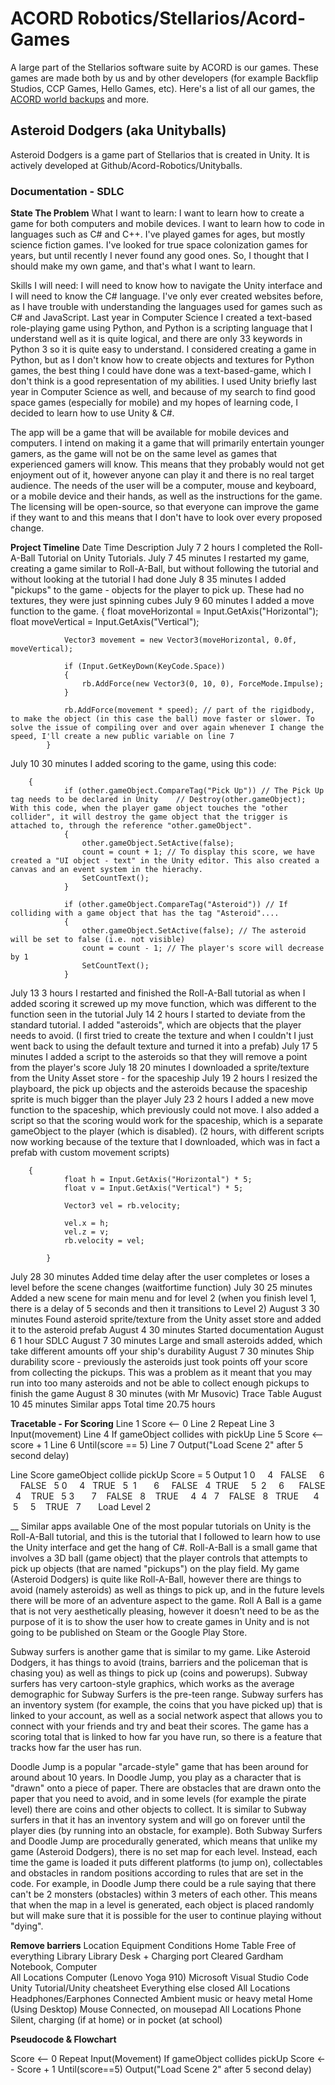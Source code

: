 # ACORD Robotics/Stellarios/Acord-Games
A large part of the Stellarios software suite by ACORD is our games. These games are made both by us and by other developers (for example Backflip Studios, CCP Games, Hello Games, etc). Here's a list of all our games, the [ACORD world backups](http://allianceofdroids.org.au/aod/forums/forum/droidologists/aod-game-worlds/) and more.


## Asteroid Dodgers (aka Unityballs)
Asteroid Dodgers is a game part of Stellarios that is created in Unity. It is actively developed at Github/Acord-Robotics/Unityballs.

### Documentation - SDLC
__State The Problem__
What I want to learn: I want to learn how to create a game for both computers and mobile devices. I want to learn how to code in languages such as C# and C++. I've played games for ages, but mostly science fiction games. I've looked for true space colonization games for years, but until recently I never found any good ones. So, I thought that I should make my own game, and that's what I want to learn. 

Skills I will need: I will need to know how to navigate the Unity interface and I will need to know the C# language. I've only ever created websites before, as I have trouble with understanding the languages used for games such as C# and JavaScript. Last year in Computer Science I created a text-based role-playing game using Python, and Python is a scripting language that I understand well as it is quite logical, and there are only 33 keywords in Python 3 so it is quite easy to understand. I considered creating a game in Python, but as I don't know how to create objects and textures for Python games, the best thing I could have done was a text-based-game, which I don't think is a good representation of my abilities. I used Unity briefly last year in Computer Science as well, and because of my search to find good space games (especially for mobile) and my hopes of learning code, I decided to learn how to use Unity & C#.

The app will be a game that will be available for mobile devices and computers. I intend on making it a game that will primarily entertain younger gamers, as the game will not be on the same level as games that experienced gamers will know. This means that they probably would not get enjoyment out of it, however anyone can play it and there is no real target audience. The needs of the user will be a computer, mouse and keyboard, or a mobile device and their hands, as well as the instructions for the game. The licensing will be open-source, so that everyone can improve the game if they want to and this means that I don't have to look over every proposed change. 

__Project Timeline__
Date	Time	Description
July 7	2 hours	I completed the Roll-A-Ball Tutorial on Unity Tutorials. 
July 7	45 minutes	 I restarted my game, creating a game similar to Roll-A-Ball, but without following the tutorial and without looking at the tutorial I had done
July 8	35 minutes	I added "pickups" to the game - objects for the player to pick up. These had no textures, they were just spinning cubes
July 9	60 minutes	I added a move function to the game.
		{
		        float moveHorizontal = Input.GetAxis("Horizontal");
		        float moveVertical = Input.GetAxis("Vertical");
		
		        Vector3 movement = new Vector3(moveHorizontal, 0.0f, moveVertical);
		
		        if (Input.GetKeyDown(KeyCode.Space))
		        {
		            rb.AddForce(new Vector3(0, 10, 0), ForceMode.Impulse);
		        }
		
		        rb.AddForce(movement * speed); // part of the rigidbody, to make the object (in this case the ball) move faster or slower. To solve the issue of compiling over and over again whenever I change the speed, I'll create a new public variable on line 7
		    }
		
July 10	30 minutes	I added scoring to the game, using this code:
		
		{
		        if (other.gameObject.CompareTag("Pick Up")) // The Pick Up tag needs to be declared in Unity    // Destroy(other.gameObject); With this code, when the player game object touches the "other collider", it will destroy the game object that the trigger is attached to, through the reference "other.gameObject". 
		        {
		            other.gameObject.SetActive(false);
		            count = count + 1; // To display this score, we have created a "UI object - text" in the Unity editor. This also created a canvas and an event system in the hierachy.
		            SetCountText();
		        }
		
		        if (other.gameObject.CompareTag("Asteroid")) // If colliding with a game object that has the tag "Asteroid"....
		        {
		            other.gameObject.SetActive(false); // The asteroid will be set to false (i.e. not visible)
		            count = count - 1; // The player's score will decrease by 1
		            SetCountText(); 
		        }
		
July 13	3 hours	 I restarted and finished the Roll-A-Ball tutorial as when I added scoring it screwed up my move function, which was different to the function seen in the tutorial
July 14	2 hours	I started to deviate from the standard tutorial.  I added "asteroids", which are objects that the player needs to avoid. (I first tried to create the texture and when I couldn't I just went back to using the default texture and turned it into a prefab)
July 17	5 minutes	 I added a script to the asteroids so that they will remove a point from the player's score 
July 18	20 minutes	 I downloaded a sprite/texture from the Unity Asset store - for the spaceship
July 19	2 hours	I resized the playboard, the pick up objects and the asteroids because the spaceship sprite is much bigger than the player
July 23	2 hours	 I added a new move function to the spaceship, which previously could not move. I also added a script so that the scoring would work for the spaceship, which is a separate gameObject to the player (which is disabled). (2 hours, with different scripts now working because of the texture that I downloaded, which was in fact a prefab with custom movement scripts)
		
		{
		        float h = Input.GetAxis("Horizontal") * 5;
		        float v = Input.GetAxis("Vertical") * 5;
		
		        Vector3 vel = rb.velocity;
		
		        vel.x = h;
		        vel.z = v;
		        rb.velocity = vel;
		
		    }
		
July 28	30 minutes	Added time delay after the user completes or loses a level before the scene changes (waitfortime function) 
July 30	25 minutes	Added a new scene for main menu and for level 2 (when you finish level 1, there is a delay of 5 seconds and then it transitions to Level 2)
August 3	30 minutes	Found asteroid sprite/texture from the Unity asset store and added it to the asteroid prefab
August 4	30 minutes	Started documentation
August 6	1 hour	SDLC
August 7	30 minutes	Large and small asteroids added, which take different amounts off your ship's durability
August 7	30 minutes	Ship durability score - previously the asteroids just took points off your score from collecting the pickups. This was a problem as it meant that you may run into too many asteroids and not be able to collect enough pickups to finish the game
August 8	30 minutes (with Mr Musovic)	Trace Table
August 10	45 minutes	Similar apps
Total time	20.75 hours	

__Tracetable - For Scoring__
Line 1	Score <-- 0
Line 2	Repeat
Line 3	Input(movement)
Line 4	     If gameObject collides with pickUp
Line 5	     Score <-- score + 1
Line 6	Until(score == 5)
Line 7	Output("Load Scene 2" after 5 second delay)
	



Line	Score	gameObject collide pickUp	Score = 5	Output
1	 0	 		 
4	 	FALSE	 	 
6	 	 	FALSE	 
5	 0		 	 
4	 	TRUE		 
5	 1	 	 	 
6	 	 	FALSE	 
4		 TRUE	 	 
5	 2		 	 
6	 	 	 FALSE	 
4	 	 TRUE		 
5	3	 	 	 
7	 		 FALSE	 
8	 	 TRUE	 	 
4	 4			 
7	 		 FALSE	 
8	 	TRUE 	 	 
4	 5	 		 
5		 	 TRUE	 
7	 	 	 	Load Level 2

__ Similar apps available
One of the most popular tutorials on Unity is the Roll-A-Ball tutorial, and this is the tutorial that I followed to learn how to use the Unity interface and get the hang of C#. Roll-A-Ball is a small game that involves a 3D ball (game object) that the player controls that attempts to pick up objects (that are named "pickups") on the play field. My game (Asteroid Dodgers) is quite like Roll-A-Ball, however there are things to avoid (namely asteroids) as well as things to pick up, and in the future levels there will be more of an adventure aspect to the game. Roll A Ball is a game that is not very aesthetically pleasing, however it doesn't need to be as the purpose of it is to show the user how to create games in Unity and is not going to be published on Steam or the Google Play Store.

Subway surfers is another game that is similar to my game. Like Asteroid Dodgers, it has things to avoid (trains, barriers and the policeman that is chasing you) as well as things to pick up (coins and powerups). Subway surfers has very cartoon-style graphics, which works as the average demographic for Subway Surfers is the pre-teen range. Subway surfers has an inventory system (for example, the coins that you have picked up) that is linked to your account, as well as a social network aspect that allows you to connect with your friends and try and beat their scores. The game has a scoring total that is linked to how far you have run, so there is a feature that tracks how far the user has run.

Doodle Jump is a popular "arcade-style" game that has been around for around about 10 years. In Doodle Jump, you play as a character that is "drawn" onto a piece of paper. There are obstacles that are drawn onto the paper that you need to avoid, and in some levels (for example the pirate level) there are coins and other objects to collect. It is similar to Subway surfers in that it has an inventory system and will go on forever until the player dies (by running into an obstacle, for example). Both Subway Surfers and Doodle Jump are procedurally generated, which means that unlike my game (Asteroid Dodgers), there is no set map for each level. Instead, each time the game is loaded it puts different platforms (to jump on), collectables and obstacles in random positions according to rules that are set in the code. For example, in Doodle Jump there could be a rule saying that there can't be 2 monsters (obstacles) within 3 meters of each other. This means that when the map in a level is generated, each object is placed randomly but will make sure that it is possible for the user to continue playing without "dying". 

__Remove barriers__
Location	Equipment	Conditions
Home	Table	Free of everything
Library	Library Desk + Charging port	Cleared
Gardham	Notebook, Computer	
All Locations	Computer (Lenovo Yoga 910)	Microsoft Visual Studio Code
		Unity
		Tutorial/Unity cheatsheet
		Everything else closed
All Locations	Headphones/Earphones	Connected
		Ambient music or heavy metal
Home (Using Desktop)	Mouse	Connected, on mousepad
All Locations	Phone	Silent, charging (if at home) or in pocket (at school)

__Pseudocode & Flowchart__


Score <-- 0
Repeat
	Input(Movement)
		If gameObject collides pickUp
		Score <-- Score + 1
Until(score==5)
Output("Load Scene 2" after 5 second delay)
